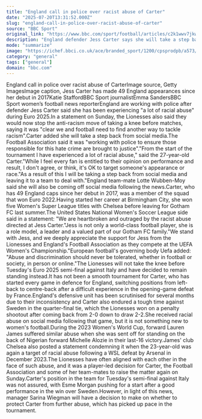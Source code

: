 ```yaml
---
title: "England call in police over racist abuse of Carter"
date: "2025-07-20T13:31:52.000Z"
slug: "england-call-in-police-over-racist-abuse-of-carter"
source: "BBC Sport"
original_link: "https://www.bbc.com/sport/football/articles/c2k1wwv7jkwo"
description: "England defender Jess Carter says she will take a step back from social media after experiencing 'a lot of racial abuse' during Euro 2025, with police called in to investigate further."
mode: "summarize"
image: "https://ichef.bbci.co.uk/ace/branded_sport/1200/cpsprodpb/a573/live/518abc60-656e-11f0-89ea-4d6f9851f623.jpg"
category: "general"
tags: ["general"]
domain: "bbc.com"
---
```

England call in police over racist abuse of CarterImage source, Getty ImagesImage caption, Jess Carter has made 49 England appearances since her debut in 2017Katie StaffordBBC Sport journalistEmma SandersBBC Sport women’s football news reporterEngland are working with police after defender Jess Carter said she has been experiencing "a lot of racial abuse" during Euro 2025.In a statement on Sunday, the Lionesses also said they would now stop the anti-racism move of taking a knee before matches, saying it was "clear we and football need to find another way to tackle racism".Carter added she will take a step back from social media.The Football Association said it was "working with police to ensure those responsible for this hate crime are brought to justice"."From the start of the tournament I have experienced a lot of racial abuse," said the 27-year-old Carter."While I feel every fan is entitled to their opinion on performance and result, I don't agree, or think, it's OK to target someone's appearance or race."As a result of this I will be taking a step back from social media and leaving it to a team to deal with."England team-mate Lotte Wubben-Moy said she will also be coming off social media following the news.Carter, who has 49 England caps since her debut in 2017, was a member of the squad that won Euro 2022.Having started her career at Birmingham City, she won five Women's Super League titles with Chelsea before leaving for Gotham FC last summer.The United States National Women's Soccer League side said in a statement: "We are heartbroken and outraged by the racist abuse directed at Jess Carter."Jess is not only a world-class football player, she is a role model, a leader and a valued part of our Gotham FC family."We stand with Jess, and we deeply appreciate the support for Jess from the Lionesses and England's Football Association as they compete at the UEFA Women's Championship."European football's governing body Uefa added: "Abuse and discrimination should never be tolerated, whether in football or society, in person or online."The Lionesses will not take the knee before Tuesday's Euro 2025 semi-final against Italy and have decided to remain standing instead.It has not been a smooth tournament for Carter, who has started every game in defence for England, switching positions from left-back to centre-back after a difficult experience in the opening-game defeat by France.England's defensive unit has been scrutinised for several months due to their inconsistency and Carter also endured a tough time against Sweden in the quarter-final tie, which the Lionesses won on a penalty shootout after coming back from 2-0 down to draw 2-2.She received racial abuse on social media following that game, but it is not something new to women's football.During the 2023 Women's World Cup, forward Lauren James suffered similar abuse when she was sent off for standing on the back of Nigerian forward Michelle Alozie in their last-16 victory.James' club Chelsea also posted a statement condemning it when the 23-year-old was again a target of racial abuse following a WSL defeat by Arsenal in December 2023.The Lionesses have often aligned with each other in the face of such abuse, and it was a player-led decision for Carter, the Football Association and some of her team-mates to raise the matter again on Sunday.Carter's position in the team for Tuesday's semi-final against Italy was not assured, with Esme Morgan pushing for a start after a good performance in the win over Sweden.However, in light of this news, manager Sarina Wiegman will have a decision to make on whether to protect Carter from further abuse, which has picked up pace in the tournament.